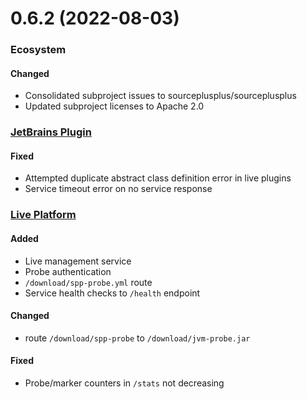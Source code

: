 # 0.6.2 (2022-08-03)

### Ecosystem

#### Changed
- Consolidated subproject issues to sourceplusplus/sourceplusplus
- Updated subproject licenses to Apache 2.0

### [JetBrains Plugin](https://github.com/sourceplusplus/interface-jetbrains)

#### Fixed
- Attempted duplicate abstract class definition error in live plugins
- Service timeout error on no service response

### [Live Platform](https://github.com/sourceplusplus/sourceplusplus)

#### Added
- Live management service
- Probe authentication
- `/download/spp-probe.yml` route
- Service health checks to `/health` endpoint

#### Changed
- route `/download/spp-probe` to `/download/jvm-probe.jar`

#### Fixed
- Probe/marker counters in `/stats` not decreasing
